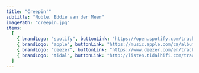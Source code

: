 ```yaml
---
title: "Creepin'"
subtitle: "Noble, Eddie van der Meer"
imagePath: "creepin.jpg"
items:
  [
    { brandLogo: "spotify", buttonLink: "https://open.spotify.com/track/3lgeOdl7NEUNYVrsdAPfny" },
    { brandLogo: "apple", buttonLink: "https://music.apple.com/ca/album/1589393833?i=1589393834" },
    { brandLogo: "deezer", buttonLink: "https://www.deezer.com/en/track/1516478312" },
    { brandLogo: "tidal", buttonLink: "http://listen.tidalhifi.com/track/200601739" },
  ]
---
```

